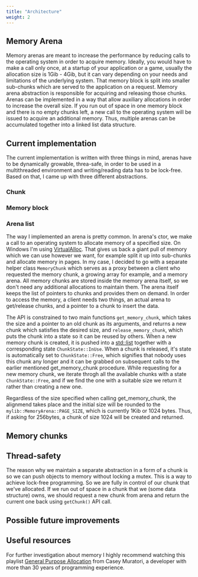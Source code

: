 ```yaml
---
title: "Architecture"
weight: 2
---
```


## Memory Arena 
Memory arenas are meant to increase the performance by reducing calls to the operating system in order to acquire 
memory. Ideally, you would have to make a call only once, at a startup of your application or a game, usually the allocation size is 1Gib - 4Gib, but it can vary depending on your needs and limitations of the underlying system. That memory block is split into smaller sub-chunks which are served to the application on a request. Memory arena abstraction is responsible for acquiring and releasing those chunks. Arenas can be implemented in a way that allow auxiliary allocations in order to increase the overall size. If you run out of space in one memory block and there is no empty chunks left, a new call to the operating system will be issued to acquire an additional memory. Thus, multiple arenas can be accumulated together into a linked list data structure.

## Current implementation
The current implementation is written with three things in mind, arenas have to be dynamically growable, threa-safe, in order to be used in a multithreaded environment and writing/reading data has to be lock-free. Based on that, I came up with three different abstractions.

### Chunk 

### Memory block

### Arena list


The way I implemented an arena is pretty common. In arena's ctor, we make a call to an operating system to allocate memory of a specified size. On Windows I'm using [VirtualAlloc](https://learn.microsoft.com/en-us/windows/win32/api/memoryapi/nf-memoryapi-virtualalloc). That gives us back a giant pull of memory which we can use however we want, 
for example split it up into sub-chunks and allocate memory in pages.
In my case, I decided to go with a separate helper class `MemoryChunk` which serves as a proxy between a client who requested the memory chunk, a growing array for example, and a memory arena. All memory chunks are stored inside the memory arena itself, 
so we don't need any additional allocations to maintain them. The arena itself keeps the list of pointers to chunks and provides them on demand. In order to access the memory, a client needs two things, an actual arena to get/release chunks, and a pointer 
to a chunk to insert the data.

The API is constrained to two main functions `get_memory_chunk`, which takes the size and a pointer to an old chunk as its arguments, and returns a new chunk which satisfies the desired size, and `release_memory_chunk`, which puts the chunk into a state so it can be reused by others. When a new memory chunk is created, it is pushed into a [std::list](https://en.cppreference.com/w/cpp/container/list) together with a corresponding state `ChunkState::InUse`. When a chunk is released, it's state is automatically set to `ChunkState::Free`, which signifies 
that nobody uses this chunk any longer and it can be grabbed on subsequent calls to the earlier mentioned get_memory_chunk procedure.
While requesting for a new memory chunk, we iterate throgh all the available chunks with a state `ChunkState::Free`, and if we find the one with a suitable size we return it rather than creating a new one.

Regardless of the size specified when calling get_memory_chunk, the alignmend takes place and the initial size will be rounded to the  
`mylib::MemoryArena::PAGE_SIZE`, which is currently 1Kib or 1024 bytes. Thus, if asking for 256bytes, a chunk of size 1024 will be created and returned.

## Memory chunks

## Thread-safety
The reason why we maintain a separate abstraction in a form of a chunk is so we can push objects to memory without locking a mutex. This is a way to achieve lock-free programming. So we are fully in control of our chunk that we've allocated. If we run out of space in a chunk that we (some data structure) owns, we should request a new chunk from arena and return the current one back using
`getChunk()` API call.

## Possible future improvements

## Useful resources
For further investigation about memory I highly recommend watching this playlist [General Purpose Allocation](https://www.youtube.com/watch?v=MvDUe2evkHg&list=PLEMXAbCVnmY6Azbmzj3BiC3QRYHE9QoG7&ab_channel=MollyRocket) from Casey Muratori, a developer with more than 30 years of programming experience.